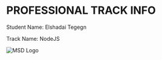 # PROFESSIONAL TRACK INFO

Student Name: Elshadai Tegegn

Track Name: NodeJS

![MSD Logo](assets/msd-6th-batch-logo.png "MSD 6th Batch Logo") 
